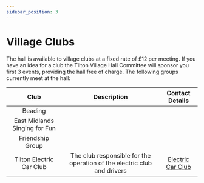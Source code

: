 ```yaml
---
sidebar_position: 3
---
```


# Village Clubs

The hall is available to village clubs at a fixed rate of £12 per meeting.
If you have an idea for a club the Tilton Village Hall Committee will sponsor you first 3 events, providing the hall free of charge.
The following groups currently meet at the hall:

|           Club                             |             Description              | Contact Details |
|            :----:                           |               :----:                  |   :---:    |
| Beading | | 
| East Midlands Singing for Fun | | |
| Friendship Group | | |
| Tilton Electric Car Club | The club responsible for the operation of the electric club and drivers| [Electric Car Club](car-club) | 